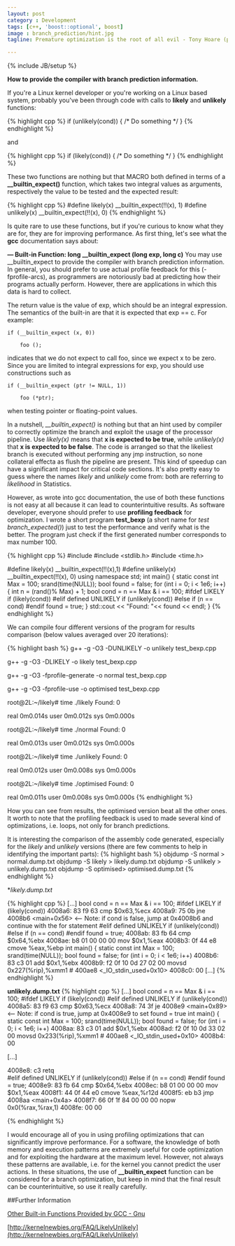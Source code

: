 ```yaml
---
layout: post
category : Development
tags: [c++, 'boost::optional', boost]
image : branch_prediction/hint.jpg
tagline: Premature optimization is the root of all evil - Tony Hoare (popularized by Donald Knuth)

---
```

{% include JB/setup %}

**How to provide the compiler with branch prediction information.**
<!--more-->

If you're a Linux kernel developer or you're working on a Linux based system, probably you've been through code with calls to **likely** and **unlikely** functions:

{% highlight cpp %}
if (unlikely(cond))
{
    /* Do something */
}
{% endhighlight %}

and

{% highlight cpp %}
if (likely(cond))
{
    /* Do something */
}
{% endhighlight %}

These two functions are nothing but that MACRO both defined in terms of a **__builtin_expect()** function, which takes two integral values as arguments, respectively the value to be tested and the expected result:

{% highlight cpp %}
#define likely(x)      __builtin_expect(!!(x), 1)
#define unlikely(x)    __builtin_expect(!!(x), 0)
{% endhighlight %}

Is quite rare to use these functions, but if you're curious to know what they are for, they are for improving performance. As first thing, let's see what the **gcc** documentation says about: 

**— Built-in Function: long __builtin_expect (long exp, long c)**
You may use __builtin_expect to provide the compiler with branch prediction information. In general, you should prefer to use actual profile feedback for this (-fprofile-arcs), as programmers are notoriously bad at predicting how their programs actually perform. However, there are applications in which this data is hard to collect.

The return value is the value of exp, which should be an integral expression. The semantics of the built-in are that it is expected that exp == c. For example:

    if (__builtin_expect (x, 0))

        foo ();

indicates that we do not expect to call foo, since we expect x to be zero. Since you are limited to integral expressions for exp, you should use constructions such as

    if (__builtin_expect (ptr != NULL, 1))

        foo (*ptr);

when testing pointer or floating-point values.


In a nutshell, *__builtin_expect()* is nothing but that an hint used by compiler to correctly optimize the branch and exploit the usage of the processor pipeline. Use *likely(x)* means that **x is expected to be true**, while *unlikely(x)* that **x is expected to be false**. The code is arranged so that the likeliest branch is executed without performing any jmp instruction, so none collateral effecta as flush the pipeline are present. This kind of speedup can have a significant impact for critical code sections. It's also pretty easy to guess where the names *likely* and *unlikely* come from: both are referring to *likelihood* in Statistics.

However, as wrote into gcc documentation, the use of both these functions is not easy at all because it can lead to counterintuitive results. As software developer, everyone should prefer to use **profiling feedback** for optimization. I wrote a short program **test_bexp** (a short name for *test branch_expected()*) just to test the performance and verify what is the better. The program just check if the first generated number corresponds to max number 100.


{% highlight cpp %}
#include <iostream>
#include <stdlib.h>
#include <time.h>

#define likely(x) __builtin_expect(!!(x),1)
#define unlikely(x) __builtin_expect(!!(x), 0)
using namespace std;
int main()
{
    static const int Max = 100;
    srand(time(NULL));
    bool found = false;
    for (int i = 0; i < 1e6; i++)
    {
        int n = (rand()% Max) + 1;
        bool cond = n == Max & i == 100;
    #ifdef LIKELY
        if (likely(cond))
    #elif defined UNLIKELY
        if (unlikely(cond))
    #else
        if (n == cond)
    #endif
            found = true;
    }
    std::cout << "Found: "<< found << endl;
}
{% endhighlight %}

We can compile four different versions of the program for results comparison (below values averaged over 20 iterations):

{% highlight bash %}
g++ -g -O3 -DUNLIKELY -o unlikely test_bexp.cpp

g++ -g -O3 -DLIKELY -o likely test_bexp.cpp

g++ -g -O3 -fprofile-generate -o normal test_bexp.cpp

g++ -g -O3 -fprofile-use -o optimised test_bexp.cpp

root@2L:~/likely# time ./likely
Found: 0

real    0m0.014s
user    0m0.012s
sys 0m0.000s

root@2L:~/likely# time ./normal
Found: 0

real    0m0.013s
user    0m0.012s
sys 0m0.000s

root@2L:~/likely# time ./unlikely
Found: 0

real    0m0.012s
user    0m0.008s
sys 0m0.000s

root@2L:~/likely# time ./optimised
Found: 0

real    0m0.011s
user    0m0.008s
sys 0m0.000s
{% endhighlight %}


How you can see from results, the optimised version beat all the other ones. It worth to note that the profiling feedback is used to made several kind of optimizations, i.e. loops, not only for branch predictions.

It is interesting the comparison of the assembly code generated, especially for the *likely* and *unlikely* versions (there are few comments to help in identifying the important parts):
{% highlight bash %}
objdump -S normal > normal.dump.txt 
objdump -S likely > likely.dump.txt 
objdump -S unlikely > unlikely.dump.txt 
objdump -S optimised> optimised.dump.txt
{% endhighlight %}

**likely.dump.txt*

{% highlight cpp %}
[...]
bool cond = n == Max & i == 100;
    #ifdef LIKELY
        if (likely(cond))
  4008a6:   83 f9 63                cmp    $0x63,%ecx
  4008a9:   75 0b                   jne    4008b6 <main+0x56> <-- Note: if cond is false, jump at 0x4008b6 and continue with the for statement
    #elif defined UNLIKELY
        if (unlikely(cond))
    #else
        if (n == cond)
    #endif
            found = true;
  4008ab:   83 fb 64                cmp    $0x64,%ebx
  4008ae:   b8 01 00 00 00          mov    $0x1,%eax
  4008b3:   0f 44 e8                cmove  %eax,%ebp
int main()
{
    static const int Max = 100;
    srand(time(NULL));
    bool found = false;
    for (int i = 0; i < 1e6; i++)
  4008b6:   83 c3 01                add    $0x1,%ebx
  4008b9:   f2 0f 10 0d 27 02 00    movsd  0x227(%rip),%xmm1        # 400ae8 <_IO_stdin_used+0x10>
  4008c0:   00 
[...]
{% endhighlight %}

**unlikely.dump.txt**
{% highlight cpp %}
[...]
bool cond = n == Max & i == 100;
    #ifdef LIKELY
        if (likely(cond))
    #elif defined UNLIKELY
        if (unlikely(cond))
  4008a5:   83 f9 63                cmp    $0x63,%ecx
  4008a8:   74 3f                   je     4008e9 <main+0x89> <-- Note: if cond is true, jump at 0x4008e9 to set found = true
int main()
{
    static const int Max = 100;
    srand(time(NULL));
    bool found = false;
    for (int i = 0; i < 1e6; i++)
  4008aa:   83 c3 01                add    $0x1,%ebx
  4008ad:   f2 0f 10 0d 33 02 00    movsd  0x233(%rip),%xmm1        # 400ae8 <_IO_stdin_used+0x10>
  4008b4:   00 

[...]

 4008e8:    c3                      retq   
    #elif defined UNLIKELY
        if (unlikely(cond))
    #else
        if (n == cond)
    #endif
            found = true;
  4008e9:   83 fb 64                cmp    $0x64,%ebx
  4008ec:   b8 01 00 00 00          mov    $0x1,%eax
  4008f1:   44 0f 44 e0             cmove  %eax,%r12d
  4008f5:   eb b3                   jmp    4008aa <main+0x4a>
  4008f7:   66 0f 1f 84 00 00 00    nopw   0x0(%rax,%rax,1)
  4008fe:   00 00 

{% endhighlight %}

I would encourage all of you in using profiling optimizations that can significantly improve performance. For a software, the knowledge of both memory and execution patterns are extremely useful for code optimization and for exploiting the hardware at the maximum level. However, not always these patterns are available, i.e. for the kernel you cannot predict the user actions. In these situations, the use of **__builtin_expect** function can be considered for a branch optimization, but keep in mind that the final result can be counterintuitive, so use it really carefully.

##Further Information

[Other Built-in Functions Provided by GCC - Gnu](https://gcc.gnu.org/onlinedocs/gcc/Other-Builtins.html)

[http://kernelnewbies.org/FAQ/LikelyUnlikely](http://kernelnewbies.org/FAQ/LikelyUnlikely)


